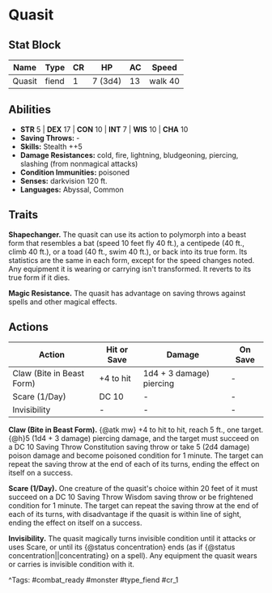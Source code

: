 # Quasit

## Stat Block

| Name | Type | CR | HP | AC | Speed |
|------|------|----|----|----|-------|
| Quasit | fiend | 1 | 7 (3d4) | 13 | walk 40 |

## Abilities

- **STR** 5 | **DEX** 17 | **CON** 10 | **INT** 7 | **WIS** 10 | **CHA** 10
- **Saving Throws:** -  
- **Skills:** Stealth ++5  
- **Damage Resistances:** cold, fire, lightning, bludgeoning, piercing, slashing (from nonmagical attacks)  
- **Condition Immunities:** poisoned  
- **Senses:** darkvision 120 ft.  
- **Languages:** Abyssal, Common

## Traits

**Shapechanger.** The quasit can use its action to polymorph into a beast form that resembles a bat (speed 10 feet fly 40 ft.), a centipede (40 ft., climb 40 ft.), or a toad (40 ft., swim 40 ft.), or back into its true form. Its statistics are the same in each form, except for the speed changes noted. Any equipment it is wearing or carrying isn't transformed. It reverts to its true form if it dies.

**Magic Resistance.** The quasit has advantage on saving throws against spells and other magical effects.


## Actions

| Action | Hit or Save | Damage | On Save |
|--------|--------------|--------|----------|
| Claw (Bite in Beast Form) | +4 to hit | 1d4 + 3 damage) piercing | - |
| Scare (1/Day) | DC 10 | - | - |
| Invisibility | - | - | - |

**Claw (Bite in Beast Form).** {@atk mw} +4 to hit to hit, reach 5 ft., one target. {@h}5 (1d4 + 3 damage) piercing damage, and the target must succeed on a DC 10 Saving Throw Constitution saving throw or take 5 (2d4 damage) poison damage and become poisoned condition for 1 minute. The target can repeat the saving throw at the end of each of its turns, ending the effect on itself on a success.

**Scare (1/Day).** One creature of the quasit's choice within 20 feet of it must succeed on a DC 10 Saving Throw Wisdom saving throw or be frightened condition for 1 minute. The target can repeat the saving throw at the end of each of its turns, with disadvantage if the quasit is within line of sight, ending the effect on itself on a success.

**Invisibility.** The quasit magically turns invisible condition until it attacks or uses Scare, or until its {@status concentration} ends (as if {@status concentration||concentrating} on a spell). Any equipment the quasit wears or carries is invisible condition with it.


^Tags: #combat_ready #monster #type_fiend #cr_1